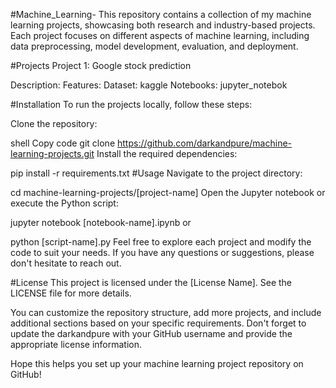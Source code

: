 #Machine_Learning- 
This repository contains a collection of my machine learning projects, showcasing both research and industry-based projects. Each project focuses on different aspects of machine learning, including data preprocessing, model development, evaluation, and deployment.

#Projects
Project 1: Google stock prediction 

Description: 
Features: 
Dataset: kaggle 
Notebooks: jupyter_notebok


#Installation
To run the projects locally, follow these steps:

Clone the repository:

shell
Copy code
git clone https://github.com/darkandpure/machine-learning-projects.git
Install the required dependencies:


pip install -r requirements.txt
#Usage
Navigate to the project directory:


cd machine-learning-projects/[project-name]
Open the Jupyter notebook or execute the Python script:


jupyter notebook [notebook-name].ipynb
or


python [script-name].py
Feel free to explore each project and modify the code to suit your needs. If you have any questions or suggestions, please don't hesitate to reach out.

#License
This project is licensed under the [License Name]. See the LICENSE file for more details.

You can customize the repository structure, add more projects, and include additional sections based on your specific requirements. Don't forget to update the darkandpure with your GitHub username and provide the appropriate license information.

Hope this helps you set up your machine learning project repository on GitHub!
